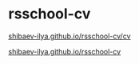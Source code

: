 # rsschool-cv

[shibaev-ilya.github.io/rsschool-cv/cv](https://shibaev-ilya.github.io/rsschool-cv/cv)

[shibaev-ilya.github.io/rsschool-cv](https://shibaev-ilya.github.io/rsschool-cv)
